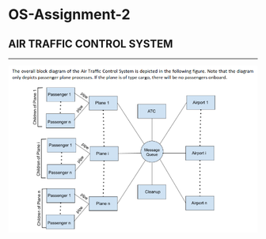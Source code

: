 # OS-Assignment-2
## AIR TRAFFIC CONTROL SYSTEM

---

<img alt="image" width="821" src="flowchart.png">
